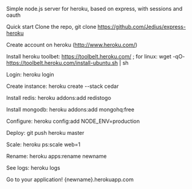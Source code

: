 Simple node.js server for heroku, based on express, with sessions and oauth

Quick start
Clone the repo, git clone https://github.com/Jedius/express-heroku

Create account on heroku (http://www.heroku.com/)

Install heroku toolbet: https://toolbelt.heroku.com/ ; for linux: wget -qO- https://toolbelt.heroku.com/install-ubuntu.sh | sh
    
Login: heroku login

Create instance: heroku create --stack cedar

Install redis: heroku addons:add redistogo

Install mongodb: heroku addons:add mongohq:free

Configure: heroku config:add NODE_ENV=production

Deploy: git push heroku master

Scale: heroku ps:scale web=1

Rename: heroku apps:rename newname

See logs: heroku logs

Go to your application! {newname}.herokuapp.com
